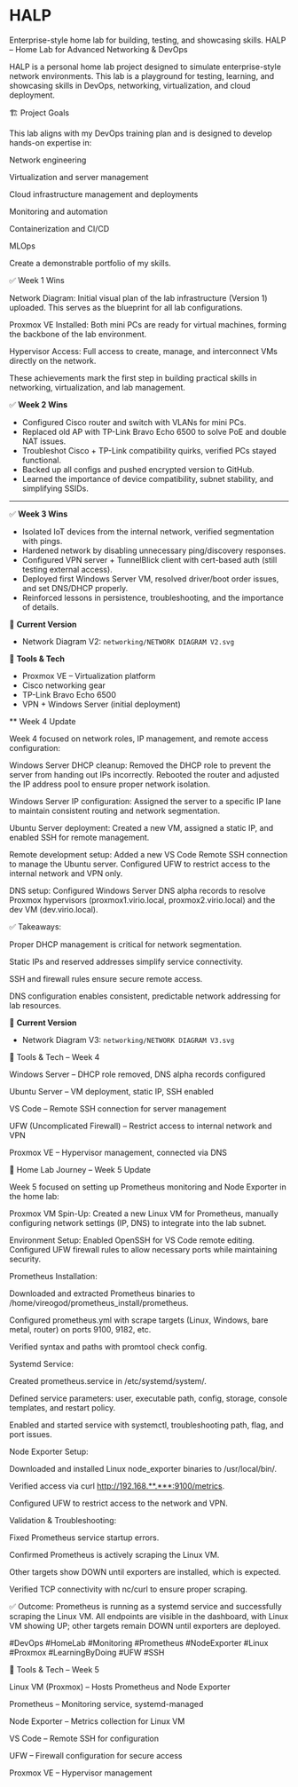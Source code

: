 # HALP
Enterprise-style home lab for building, testing, and showcasing skills.
HALP – Home Lab for Advanced Networking & DevOps

HALP is a personal home lab project designed to simulate enterprise-style network environments. This lab is a playground for testing, learning, and showcasing skills in DevOps, networking, virtualization, and cloud deployment.

🏗️ Project Goals

This lab aligns with my DevOps training plan and is designed to develop hands-on expertise in:

Network engineering

Virtualization and server management

Cloud infrastructure management and deployments

Monitoring and automation

Containerization and CI/CD

MLOps

Create a demonstrable portfolio of my skills.

✅ Week 1 Wins

Network Diagram: Initial visual plan of the lab infrastructure (Version 1) uploaded. This serves as the blueprint for all lab configurations.

Proxmox VE Installed: Both mini PCs are ready for virtual machines, forming the backbone of the lab environment.

Hypervisor Access: Full access to create, manage, and interconnect VMs directly on the network.

These achievements mark the first step in building practical skills in networking, virtualization, and lab management.


✅ **Week 2 Wins**
- Configured Cisco router and switch with VLANs for mini PCs.  
- Replaced old AP with TP-Link Bravo Echo 6500 to solve PoE and double NAT issues.  
- Troubleshot Cisco + TP-Link compatibility quirks, verified PCs stayed functional.  
- Backed up all configs and pushed encrypted version to GitHub.  
- Learned the importance of device compatibility, subnet stability, and simplifying SSIDs.  

---

✅ **Week 3 Wins**
- Isolated IoT devices from the internal network, verified segmentation with pings.  
- Hardened network by disabling unnecessary ping/discovery responses.  
- Configured VPN server + TunnelBlick client with cert-based auth (still testing external access).  
- Deployed first Windows Server VM, resolved driver/boot order issues, and set DNS/DHCP properly.  
- Reinforced lessons in persistence, troubleshooting, and the importance of details.  



📂 **Current Version**
- Network Diagram V2: `networking/NETWORK DIAGRAM V2.svg`

🔧 **Tools & Tech**
- Proxmox VE – Virtualization platform  
- Cisco networking gear  
- TP-Link Bravo Echo 6500  
- VPN + Windows Server (initial deployment)  

** Week 4 Update

Week 4 focused on network roles, IP management, and remote access configuration:

Windows Server DHCP cleanup: Removed the DHCP role to prevent the server from handing out IPs incorrectly. Rebooted the router and adjusted the IP address pool to ensure proper network isolation.

Windows Server IP configuration: Assigned the server to a specific IP lane to maintain consistent routing and network segmentation.

Ubuntu Server deployment: Created a new VM, assigned a static IP, and enabled SSH for remote management.

Remote development setup: Added a new VS Code Remote SSH connection to manage the Ubuntu server. Configured UFW to restrict access to the internal network and VPN only.

DNS setup: Configured Windows Server DNS alpha records to resolve Proxmox hypervisors (proxmox1.virio.local, proxmox2.virio.local) and the dev VM (dev.virio.local).

✅ Takeaways:

Proper DHCP management is critical for network segmentation.

Static IPs and reserved addresses simplify service connectivity.

SSH and firewall rules ensure secure remote access.

DNS configuration enables consistent, predictable network addressing for lab resources.

📂 **Current Version**
- Network Diagram V3: `networking/NETWORK DIAGRAM V3.svg`


🔧 Tools & Tech – Week 4

Windows Server – DHCP role removed, DNS alpha records configured

Ubuntu Server – VM deployment, static IP, SSH enabled

VS Code – Remote SSH connection for server management

UFW (Uncomplicated Firewall) – Restrict access to internal network and VPN

Proxmox VE – Hypervisor management, connected via DNS




🚀 Home Lab Journey – Week 5 Update

Week 5 focused on setting up Prometheus monitoring and Node Exporter in the home lab:

Proxmox VM Spin-Up: Created a new Linux VM for Prometheus, manually configuring network settings (IP, DNS) to integrate into the lab subnet.

Environment Setup: Enabled OpenSSH for VS Code remote editing. Configured UFW firewall rules to allow necessary ports while maintaining security.

Prometheus Installation:

Downloaded and extracted Prometheus binaries to /home/vireogod/prometheus_install/prometheus.

Configured prometheus.yml with scrape targets (Linux, Windows, bare metal, router) on ports 9100, 9182, etc.

Verified syntax and paths with promtool check config.

Systemd Service:

Created prometheus.service in /etc/systemd/system/.

Defined service parameters: user, executable path, config, storage, console templates, and restart policy.

Enabled and started service with systemctl, troubleshooting path, flag, and port issues.

Node Exporter Setup:

Downloaded and installed Linux node_exporter binaries to /usr/local/bin/.

Verified access via curl http://192.168.**.***:9100/metrics.

Configured UFW to restrict access to the network and VPN.

Validation & Troubleshooting:

Fixed Prometheus service startup errors.

Confirmed Prometheus is actively scraping the Linux VM.

Other targets show DOWN until exporters are installed, which is expected.

Verified TCP connectivity with nc/curl to ensure proper scraping.

✅ Outcome:
Prometheus is running as a systemd service and successfully scraping the Linux VM. All endpoints are visible in the dashboard, with Linux VM showing UP; other targets remain DOWN until exporters are deployed.

#DevOps #HomeLab #Monitoring #Prometheus #NodeExporter #Linux #Proxmox #LearningByDoing #UFW #SSH

🔧 Tools & Tech – Week 5

Linux VM (Proxmox) – Hosts Prometheus and Node Exporter

Prometheus – Monitoring service, systemd-managed

Node Exporter – Metrics collection for Linux VM

VS Code – Remote SSH for configuration

UFW – Firewall configuration for secure access

Proxmox VE – Hypervisor management
